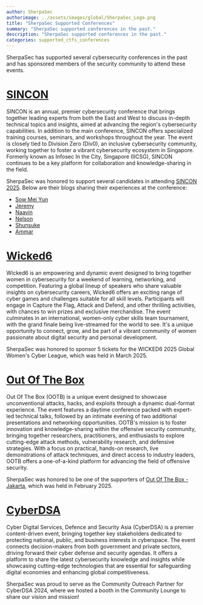 ```yaml
---
author: SherpaSec
authorimage: ../assets/images/global/SherpaSec_Logo.png
title: "SherpaSec Supported Conferences"
summary: "SherpaSec supported conferences in the past."
description: "SherpaSec supported conferences in the past."
categories: supported_ctfs_conferences
---
```


SherpaSec has supported several cybersecurity conferences in the past and has sponsored members of the security community to attend these events.

# [SINCON](https://www.infosec-city.com/)
SINCON is an annual, premier cybersecurity conference that brings together leading experts from both the East and West to discuss in-depth technical topics and insights, aimed at advancing the region's cybersecurity capabilities. In addition to the main conference, SINCON offers specialized training courses, seminars, and workshops throughout the year. The event is closely tied to Division Zero (Div0), an inclusive cybersecurity community, working together to foster a vibrant cybersecurity ecosystem in Singapore. Formerly known as Infosec In the City, Singapore (IICSG), SINCON continues to be a key platform for collaboration and knowledge-sharing in the field.

SherpaSec was honored to support several candidates in attending [SINCON 2025](https://www.infosec-city.com/sin-25). Below are their blogs sharing their experiences at the conference:

- [Sow Mei Yun](https://www.linkedin.com/posts/meiyunsow_sincon25-activity-7332762525274456064-RByv?utm_source=share&utm_medium=member_desktop&rcm=ACoAAD6vt8MBWvm3rlmNLhlYQoQrh6fjDgq1tw0)
- [Jeremy](https://www.linkedin.com/posts/jeremy-phang-kah-chun_sherpasec-sincon25-activity-7332754668604837889-pZ0d?utm_source=share&utm_medium=member_desktop&rcm=ACoAAC0ozJEBvJDfeOs8qww5b8IshJBzK7Xs1TQ)
- [Naavin](https://www.linkedin.com/posts/naavin-ravinthran_sincon25-sherpasec-activity-7333156083504488448-GgE1?utm_source=share&utm_medium=member_desktop&rcm=ACoAAC0ozJEBvJDfeOs8qww5b8IshJBzK7Xs1TQ)
- [Nelson](https://www.linkedin.com/posts/nelson-lee-610bb023b_sherpasec-sincon25-activity-7333354258555146240-ry3M?utm_source=share&utm_medium=member_desktop&rcm=ACoAAC0ozJEBvJDfeOs8qww5b8IshJBzK7Xs1TQ)
- [Shunsuke](https://solaris0141.github.io/blogs/26-05-2025-Experience-at-SINCON2025/26-05-2025-Experience-at-SINCON2025.html)
- [Ammar](https://www.linkedin.com/posts/ammar-nawfal_sincon25-sherpasec-activity-7335303974557810688-lmii/?utm_source=share&utm_medium=member_desktop&rcm=ACoAAEV6U4EBrF2vJN_KeKtRiNS098Sdz7AEQf8)

# [Wicked6](https://www.wicked6.com/en/)
Wicked6 is an empowering and dynamic event designed to bring together women in cybersecurity for a weekend of learning, networking, and competition. Featuring a global lineup of speakers who share valuable insights on cybersecurity careers, Wicked6 offers an exciting range of cyber games and challenges suitable for all skill levels. Participants will engage in Capture the Flag, Attack and Defend, and other thrilling activities, with chances to win prizes and exclusive merchandise. The event culminates in an international, women-only cyber skills team tournament, with the grand finale being live-streamed for the world to see. It's a unique opportunity to connect, grow, and be part of a vibrant community of women passionate about digital security and personal development.

SherpaSec was honored to sponsor 5 tickets for the WICKED6 2025 Global Women's Cyber League, which was held in March 2025.

# [Out Of The Box](https://ootb.net/)
Out Of The Box (OOTB) is a unique event designed to showcase unconventional attacks, hacks, and exploits through a dynamic dual-format experience. The event features a daytime conference packed with expert-led technical talks, followed by an intimate evening of two additional presentations and networking opportunities. OOTB's mission is to foster innovation and knowledge-sharing within the offensive security community, bringing together researchers, practitioners, and enthusiasts to explore cutting-edge attack methods, vulnerability research, and defensive strategies. With a focus on practical, hands-on research, live demonstrations of attack techniques, and direct access to industry leaders, OOTB offers a one-of-a-kind platform for advancing the field of offensive security.

SherpaSec was honored to be one of the supporters of [Out Of The Box - Jakarta](https://ootb2025jkt.ootb.net/), which was held in February 2025.

# [CyberDSA](https://www.cyberdsa.com/)
Cyber Digital Services, Defence and Security Asia (CyberDSA) is a premier content-driven event, bringing together key stakeholders dedicated to protecting national, public, and business interests in cyberspace. The event connects decision-makers from both government and private sectors, driving forward their cyber defense and security agendas. It offers a platform to share the latest cybersecurity knowledge and insights while showcasing cutting-edge technologies that are essential for safeguarding digital economies and enhancing global competitiveness.

SherpaSec was proud to serve as the Community Outreach Partner for CyberDSA 2024, where we hosted a booth in the Community Lounge to share our vision and mission!

